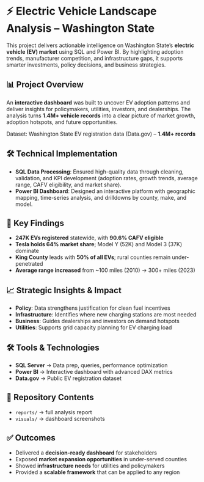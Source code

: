 # ⚡ Electric Vehicle Landscape Analysis – Washington State

This project delivers actionable intelligence on Washington State’s **electric vehicle (EV) market** using SQL and Power BI. By highlighting adoption trends, manufacturer competition, and infrastructure gaps, it supports smarter investments, policy decisions, and business strategies.

## 📊 Project Overview

An **interactive dashboard** was built to uncover EV adoption patterns and deliver insights for policymakers, utilities, investors, and dealerships. The analysis turns **1.4M+ vehicle records** into a clear picture of market growth, adoption hotspots, and future opportunities.

Dataset: Washington State EV registration data (Data.gov) – **1.4M+ records**

## 🛠️ Technical Implementation

* **SQL Data Processing**: Ensured high-quality data through cleaning, validation, and KPI development (adoption rates, growth trends, average range, CAFV eligibility, and market share).
* **Power BI Dashboard**: Designed an interactive platform with geographic mapping, time-series analysis, and drilldowns by county, make, and model.

## 📌 Key Findings

* **247K EVs registered** statewide, with **90.6% CAFV eligible**
* **Tesla holds 64% market share**; Model Y (52K) and Model 3 (37K) dominate
* **King County** leads with **50% of all EVs**; rural counties remain under-penetrated
* **Average range increased** from \~100 miles (2010) → 300+ miles (2023)

## 📈 Strategic Insights & Impact

* **Policy**: Data strengthens justification for clean fuel incentives
* **Infrastructure**: Identifies where new charging stations are most needed
* **Business**: Guides dealerships and investors on demand hotspots
* **Utilities**: Supports grid capacity planning for EV charging load

## 🛠️ Tools & Technologies

* **SQL Server** → Data prep, queries, performance optimization
* **Power BI** → Interactive dashboard with advanced DAX metrics
* **Data.gov** → Public EV registration dataset

## 📂 Repository Contents

* `reports/` → full analysis report
* `visuals/` → dashboard screenshots

## ✅ Outcomes

* Delivered a **decision-ready dashboard** for stakeholders
* Exposed **market expansion opportunities** in under-served counties
* Showed **infrastructure needs** for utilities and policymakers
* Provided a **scalable framework** that can be applied to any region

